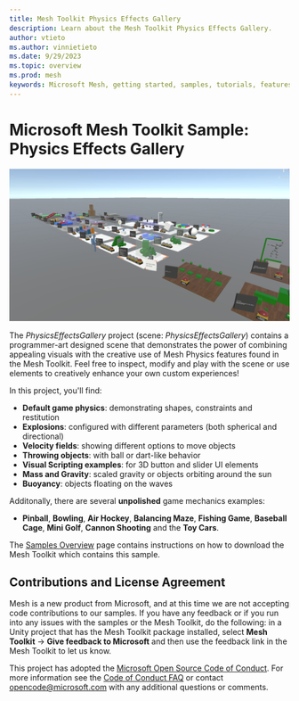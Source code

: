 ```yaml
---
title: Mesh Toolkit Physics Effects Gallery
description: Learn about the Mesh Toolkit Physics Effects Gallery.
author: vtieto
ms.author: vinnietieto
ms.date: 9/29/2023
ms.topic: overview
ms.prod: mesh
keywords: Microsoft Mesh, getting started, samples, tutorials, features, physics
---
```


# Microsoft Mesh Toolkit Sample: Physics Effects Gallery

![Gallery View](../../../media/samples/001-physics-effects-gallery.png)

The *PhysicsEffectsGallery* project (scene: *PhysicsEffectsGallery*) contains a programmer-art designed scene that demonstrates the power of combining appealing visuals with the creative use of Mesh Physics features found in the Mesh Toolkit. Feel free to inspect, modify and play with the scene or use elements to creatively enhance your own custom experiences!

In this project, you'll find:

* **Default game physics**: demonstrating shapes, constraints and restitution
* **Explosions**: configured with different parameters (both spherical and directional)
* **Velocity fields**: showing different options to move objects 
* **Throwing objects**: with ball or dart-like behavior
* **Visual Scripting examples**: for 3D button and slider UI elements
* **Mass and Gravity**: scaled gravity or objects orbiting around the sun
* **Buoyancy**: objects floating on the waves

Additonally, there are several **unpolished** game mechanics examples:

* **Pinball**, **Bowling**, **Air Hockey**, **Balancing Maze**, **Fishing Game**, **Baseball Cage**, **Mini Golf**, **Cannon Shooting** and the **Toy Cars**.

The [Samples Overview](samples-overview.md) page contains instructions on how to download the Mesh Toolkit which contains this sample.

## Contributions and License Agreement

Mesh is a new product from Microsoft, and at this time we are not accepting code contributions to our samples.  If you have any feedback or if you run into any issues with the samples or the Mesh Toolkit, do the following: in a Unity project that has the Mesh Toolkit package installed, select **Mesh Toolkit** -> **Give feedback to Microsoft** and then use the feedback link in the Mesh Toolkit to let us know.

This project has adopted the [Microsoft Open Source Code of Conduct](https://opensource.microsoft.com/codeofconduct/).
For more information see the [Code of Conduct FAQ](https://opensource.microsoft.com/codeofconduct/faq/) or
contact [opencode@microsoft.com](mailto:opencode@microsoft.com) with any additional questions or comments.


